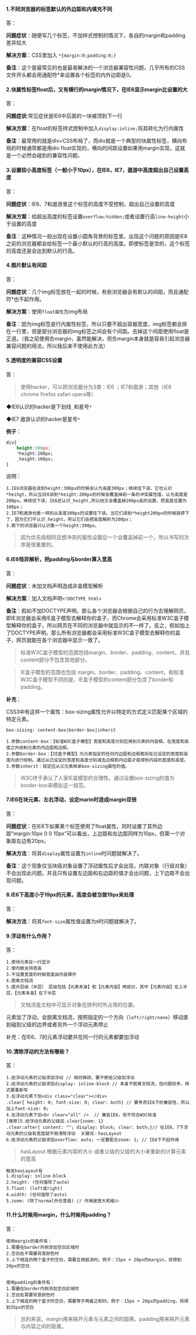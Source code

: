 #### 1.不同浏览器的标签默认的外边距和内填充不同

答：

**问题症状**：随便写几个标签，不加样式控制的情况下，各自的margin和padding差异较大

**解决方案**：CSS里加入 `*{margin:0;padding:0;}`

**备注**：这个是最常见的也是最易解决的一个浏览器兼容性问题，几乎所有的CSS文件开头都会用通配符*来设置各个标签的内外边距是0。

#### 2.块属性标签float后，又有横行的margin情况下，在IE6显示margin比设置的大

答：

**问题症状**:常见症状是IE6中后面的一块被顶到下一行

**解决方案**：在float的标签样式控制中加入`display:inline;`将其转化为行内属性

**备注**：最常用的就是div+CSS布局了，而div就是一个典型的块属性标签，横向布局的时候通常都是用div float实现的，横向的间距设置如果用margin实现，这就是一个必然会碰到的兼容性问题。

#### 3.设置较小高度标签（一般小于10px），在IE6，IE7，遨游中高度超出自己设置高度

答：

**问题症状**：IE6、7和遨游里这个标签的高度不受控制，超出自己设置的高度

**解决方案**：给超出高度的标签设置`overflow:hidden;`或者设置行高`line-height`小于设置的高度

**备注**：这种情况一般出现在设置小圆角背景的标签里。出现这个问题的原因是IE8之前的浏览器都会给标签一个最小默认的行高的高度。即使标签是空的，这个标签的高度还是会达到默认的行高。

#### 4.图片默认有间距

答：

**问题症状**：几个img标签放在一起的时候，有些浏览器会有默认的间距，而且通配符*也不起作用。

**解决方案**：使用`float属性`为img布局

**备注**：因为img标签是行内属性标签，所以只要不超出容器宽度，img标签都会排在一行里，但是部分浏览器的img标签之间会有个间距。去掉这个间距使用float是正道。（我之前使用负margin，虽然能解决，但负margin本身就是容易引起浏览器兼容问题的用法，所以我后来不使用此方法）

#### 5.透明度的兼容CSS设置

答：

> 使用hacker，可以把浏览器分为3类：IE6 ；IE7和遨游；其他（IE8 chrome firefox safari opera等）

◆IE6认识的hacker是下划线`_`和星号`*`

◆IE7 遨游认识的hacker是星号`*`

**例子**：
```css
div{
    height:300px;
    *height:200px;
    _height:100px;
} 
```
说明：

    1.IE6浏览器在读到height:300px的时候会认为高是300px；继续往下读，它也认识*heihgt，所以当IE6读到*height:200px的时候会覆盖掉前一条的冲突属性值，认为高度是200px。继续往下读，IE6还认识_height,所以他又会覆盖掉200px高的设置，把高度设置为100px；
    2.IE7和遨游也是一样的从高度300px的设置往下读。当它们读到*height200px的时候就停下了，因为它们不认识_height。所以它们会把高度解析为200px；
    3.剩下的浏览器只认识第一个height:300px。
    
> 因为优先级相同且想冲突的属性设置后一个会覆盖掉前一个，所以书写的次序是很重要的。


#### 6.IE6怪异解析，把padding与border算入宽高 

答：

**问题症状**：未加文档声明造成非盒模型解析 

**解决方案**：加入文档声明`<!DOCTYPE html>` 

**备注**：假如不加DOCTYPE声明，那么各个浏览器会根据自己的行为去理解网页，即IE浏览器会采用IE盒子模型去解释你的盒子，而Chrome会采用标准W3C盒子模型解释你的盒子，所以网页在不同的浏览器中就显示的不一样了。反之，假如加上了DOCTYPE声明，那么所有浏览器都会采用标准W3C盒子模型去解释你的盒子，网页就能在各个浏览器中显示一致了。

> 标准W3C盒子模型的范围包括margin、border、padding、content，并且content部分不包含其他部分。

>IE盒子模型的范围也包括 margin、border、padding、content，和标准W3C盒子模型不同的是，IE盒子模型的content部分包含了border和padding。

**补充**：

CSS3中有这样一个属性：box-sizing属性允许以特定的方式定义匹配某个区域的特定元素。

`box-sizing: content-box|border-box|inherit`

    1.参数content-box：【标准W3C盒子模型】宽度和高度分别应用到元素的内容框。在宽度和高度之外绘制元素的内边距和边框。
    2.参数border-box：【IE盒子模型】为元素指定的任何内边距和边框都将在已设定的宽度和高度内进行绘制。通过从已设定的宽度和高度分别减去边框和内边距才能得到内容的宽度和高度。
    3.参数inherit：规定应从父元素继承box-sizing属性的值。

> W3C终于承认了人家IE盒模型的合理性。通过设置box-sizing的值为border-box来模拟这一规范。

#### 7.IE6在块元素、左右浮动、设定marin时造成margin双倍

答：

**问题症状**：在IE6下如果某个标签使用了float属性，同时设置了其外边距“margin:10px 0 0 10px”可以看出，上边距和左边距同样为10px，但第一个对象距左边有20px。

**解决方法**：将其`display`属性设置为`inline`时问题就解决了。

**备注**：这个现象仅当块级对象设置了浮动属性后才会出现，内联对象（行级对象）不会出现此问题。并且只有设置左边距和右边距的值才会出问题，上下边距不会出现问题。

#### 8.IE6下高度小于19px的元素，高度会被当做19px来处理

答：

**解决方法**：将其`font-size`属性值设置为`0`时问题就解决了。

#### 9.浮动有什么作用？

答：

    1.使块元素在一行显示
    2.使内嵌支持宽高
    3.不设置宽度的时候宽度由内容撑开
    4.脱离文档流
    5.提升层级（半层） 层级包括【元素本身】和【元素内容】两部分，其中【元素内容】在上半层，【元素本身】在下半层
    
> 文档流是文档中可显示对象在排列时所占用的位置。

元素加了浮动，会脱离文档流，按照指定的一个方向（`left/right/none`）移动直到碰到父级的边界或者另外一个浮动元素停止

补充：在IE6、7的元素浮动要并在同一行的元素都要加浮动

#### 10.清除浮动的方法有哪些？
答：

    1.给浮动元素的父级添加浮动 // 相对麻烦，要不断给父级加浮动
    2.给浮动元素的父级添加display: inline-block // 本身不脱离文档流，但问题较多，样式要重新写
    3.在浮动元素下加<div class="clear"></div>
    .clear{ height: 0; font-size: 0; clear: both} // 要考虑IE6下的兼容性，所以加上font-size: 0;
    4.在浮动元素下加<br clear="all" />  // 兼容IE6，但不符合W3C标准
    [推荐]5.给浮动元素的父级加.clear{zoom: 1}
    .clear:after{ content: ""; display: block; clear: both;}// 在IE6、7下浮动元素的父级有宽度就不用清除浮动  关键词：hasLayout
    6.给浮动元素的父级添加overflow: auto; 一定要配合zoom: 1; // IE6下不起作用
      
     
>  hasLayout 根据元素内容的大小 或者父级的父级的大小来重新的计算元素的宽高
   
    触发hasLayout有
    1.display: inline-block
    2.height: (任何值除了auto)
    3.float: (left或right)
    4.width: (任何值除了auto)
    5.zoom: (除了normal外任意值) // 作用是放大和缩小 
   
#### 11.什么时候用margin，什么时候用padding？

答：

    使用margin的条件有：
    1.需要在border外侧添加空白区域时
    2.空白处不需要背景颜色时
    3.上下相连的两个盒子的空白，需要互相抵消时。例子：15px + 20px的margin，将得到20px的空白
    
    
    使用padding的条件有：
    1.需要在border内侧添加空白区域时
    2.空白处需要背景颜色时
    3.上下相连的两个盒子的空白，需要等于两者之和时。例子：15px + 20px的padding，将得到35px的空白

> 总的来说，margin用来隔开元素与元素之间的距离，padding用来隔开元素与内容之间的距离。

